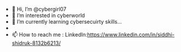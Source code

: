 - 👋 Hi, I’m @cybergirl07
- 👀 I’m interested in cyberworld
- 🌱 I’m currently learning cybersecuirty skills...
-
- 📫 How to reach me : LinkedIn:https://www.linkedin.com/in/siddhi-shidruk-8132b6213/

<!---
cybergirl07/cybergirl07 is a ✨ special ✨ repository because its `README.md` (this file) appears on your GitHub profile.
You can click the Preview link to take a look at your changes.
--->
